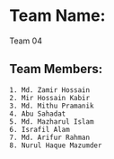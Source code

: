 # Team Name: 
Team 04
## Team Members:

```
1. Md. Zamir Hossain 
2. Mir Hossain Kabir
3. Md. Mithu Pramanik
4. Abu Sahadat
5. Md. Mazharul Islam
6. Israfil Alam
7. Md. Arifur Rahman
8. Nurul Haque Mazumder

```

